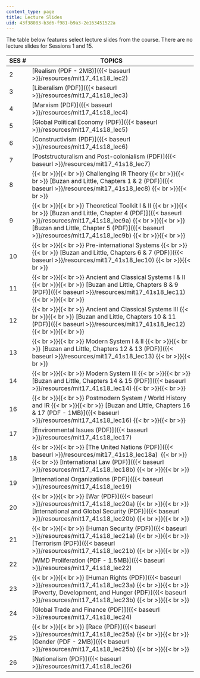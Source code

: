 ```yaml
---
content_type: page
title: Lecture Slides
uid: 43f38083-b3d6-f981-b9a3-2e163451522a
---
```


The table below features select lecture slides from the course. There are no lecture slides for Sessions 1 and 15.

| SES # | TOPICS |
| --- | --- |
| 2 | [Realism (PDF - 2MB)]({{< baseurl >}}/resources/mit17_41s18_lec2) |
| 3 | [Liberalism (PDF)]({{< baseurl >}}/resources/mit17_41s18_lec3) |
| 4 | [Marxism (PDF)]({{< baseurl >}}/resources/mit17_41s18_lec4) |
| 5 | [Global Political Economy (PDF)]({{< baseurl >}}/resources/mit17_41s18_lec5) |
| 6 | [Constructivism (PDF)]({{< baseurl >}}/resources/mit17_41s18_lec6) |
| 7 | [Poststructuralism and Post-colonialism (PDF)]({{< baseurl >}}/resources/mit17_41s18_lec7) |
| 8 |  {{< br >}}{{< br >}} Challenging IR Theory {{< br >}}{{< br >}} [Buzan and Little, Chapters 1 & 2 (PDF)]({{< baseurl >}}/resources/mit17_41s18_lec8) {{< br >}}{{< br >}}  |
| 9 |  {{< br >}}{{< br >}} Theoretical Toolkit I & II {{< br >}}{{< br >}} [Buzan and Little, Chapter 4 (PDF)]({{< baseurl >}}/resources/mit17_41s18_lec9a) {{< br >}}{{< br >}} [Buzan and Little, Chapter 5 (PDF)]({{< baseurl >}}/resources/mit17_41s18_lec9b) {{< br >}}{{< br >}}  |
| 10 |  {{< br >}}{{< br >}} Pre-international Systems {{< br >}}{{< br >}} [Buzan and Little, Chapters 6 & 7 (PDF)]({{< baseurl >}}/resources/mit17_41s18_lec10) {{< br >}}{{< br >}}  |
| 11 |  {{< br >}}{{< br >}} Ancient and Classical Systems I & II {{< br >}}{{< br >}} [Buzan and Little, Chapters 8 & 9 (PDF)]({{< baseurl >}}/resources/mit17_41s18_lec11) {{< br >}}{{< br >}}  |
| 12 |  {{< br >}}{{< br >}} Ancient and Classical Systems III {{< br >}}{{< br >}} [Buzan and Little, Chapters 10 & 11 (PDF)]({{< baseurl >}}/resources/mit17_41s18_lec12) {{< br >}}{{< br >}}  |
| 13 |  {{< br >}}{{< br >}} Modern System I & II {{< br >}}{{< br >}} [Buzan and Little, Chapters 12 & 13 (PDF)]({{< baseurl >}}/resources/mit17_41s18_lec13) {{< br >}}{{< br >}}  |
| 14 |  {{< br >}}{{< br >}} Modern System III {{< br >}}{{< br >}} [Buzan and Little, Chapters 14 & 15 (PDF)]({{< baseurl >}}/resources/mit17_41s18_lec14) {{< br >}}{{< br >}}  |
| 16 |  {{< br >}}{{< br >}} Postmodern System / World History and IR {{< br >}}{{< br >}} [Buzan and Little, Chapters 16 & 17 (PDF - 1MB)]({{< baseurl >}}/resources/mit17_41s18_lec16) {{< br >}}{{< br >}}  |
| 17 | [Environmental Issues (PDF)]({{< baseurl >}}/resources/mit17_41s18_lec17) |
| 18 |  {{< br >}}{{< br >}} [The United Nations (PDF)]({{< baseurl >}}/resources/mit17_41s18_lec18a)  {{< br >}}{{< br >}} [International Law (PDF)]({{< baseurl >}}/resources/mit17_41s18_lec18b) {{< br >}}{{< br >}}  |
| 19 | [International Organizations (PDF)]({{< baseurl >}}/resources/mit17_41s18_lec19) |
| 20 |  {{< br >}}{{< br >}} [War (PDF)]({{< baseurl >}}/resources/mit17_41s18_lec20a) {{< br >}}{{< br >}} [International and Global Security (PDF)]({{< baseurl >}}/resources/mit17_41s18_lec20b) {{< br >}}{{< br >}}  |
| 21 |  {{< br >}}{{< br >}} [Human Security (PDF)]({{< baseurl >}}/resources/mit17_41s18_lec21a) {{< br >}}{{< br >}} [Terrorism (PDF)]({{< baseurl >}}/resources/mit17_41s18_lec21b) {{< br >}}{{< br >}}  |
| 22 | [WMD Proliferation (PDF - 1.5MB)]({{< baseurl >}}/resources/mit17_41s18_lec22) |
| 23 |  {{< br >}}{{< br >}} [Human Rights (PDF)]({{< baseurl >}}/resources/mit17_41s18_lec23a) {{< br >}}{{< br >}} [Poverty, Development, and Hunger (PDF)]({{< baseurl >}}/resources/mit17_41s18_lec23b) {{< br >}}{{< br >}}  |
| 24 | [Global Trade and Finance (PDF)]({{< baseurl >}}/resources/mit17_41s18_lec24) |
| 25 |  {{< br >}}{{< br >}} [Race (PDF)]({{< baseurl >}}/resources/mit17_41s18_lec25a) {{< br >}}{{< br >}} [Gender (PDF - 2MB)]({{< baseurl >}}/resources/mit17_41s18_lec25b) {{< br >}}{{< br >}}  |
| 26 | [Nationalism (PDF)]({{< baseurl >}}/resources/mit17_41s18_lec26)